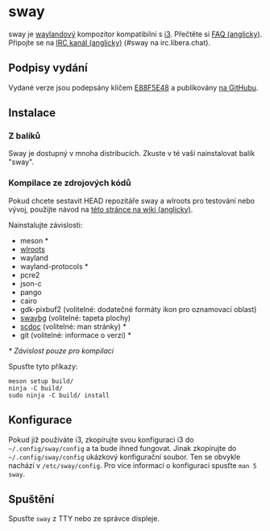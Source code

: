 # sway

sway je [waylandový][Wayland] kompozitor kompatibilní s [i3]. Přečtěte si
[FAQ (anglicky)][FAQ]. Připojte se na [IRC kanál (anglicky)][IRC channel]
\(#sway na irc.libera.chat).

## Podpisy vydání

Vydané verze jsou podepsány klíčem [E88F5E48] a publikovány
[na GitHubu][GitHub releases].

## Instalace

### Z balíků

Sway je dostupný v mnoha distribucích. Zkuste v té vaší nainstalovat balík "sway".

### Kompilace ze zdrojových kódů

Pokud chcete sestavit HEAD repozitáře sway a wlroots pro testování nebo vývoj,
použijte návod na [této stránce na wiki (anglicky)][Development setup].

Nainstalujte závislosti:

* meson \*
* [wlroots]
* wayland
* wayland-protocols \*
* pcre2
* json-c
* pango
* cairo
* gdk-pixbuf2 (volitelné: dodatečné formáty ikon pro oznamovací oblast)
* [swaybg] (volitelné: tapeta plochy)
* [scdoc] (volitelné: man stránky) \*
* git (volitelné: informace o verzi) \*

_\* Závislost pouze pro kompilaci_

Spusťte tyto příkazy:

    meson setup build/
    ninja -C build/
    sudo ninja -C build/ install

## Konfigurace

Pokud již používáte i3, zkopírujte svou konfiguraci i3 do `~/.config/sway/config`
a ta bude ihned fungovat. Jinak zkopírujte do `~/.config/sway/config` ukázkový
konfigurační soubor. Ten se obvykle nachází v `/etc/sway/config`.
Pro více informací o konfiguraci spusťte `man 5 sway`.

## Spuštění

Spusťte `sway` z TTY nebo ze správce displeje.

[en]: https://github.com/swaywm/sway#readme
[ar]: README.ar.md
[cs]: README.cs.md
[de]: README.de.md
[dk]: README.dk.md
[es]: README.es.md
[fr]: README.fr.md
[ge]: README.ge.md
[gr]: README.gr.md
[hi]: README.hi.md
[hu]: README.hu.md
[ir]: README.ir.md
[it]: README.it.md
[ja]: README.ja.md
[ko]: README.ko.md
[nl]: README.nl.md
[no]: README.no.md
[pl]: README.pl.md
[pt]: README.pt.md
[ro]: README.ro.md
[ru]: README.ru.md
[sv]: README.sv.md
[tr]: README.tr.md
[uk]: README.uk.md
[zh-CN]: README.zh-CN.md
[zh-TW]: README.zh-TW.md
[i3]: https://i3wm.org/
[Wayland]: http://wayland.freedesktop.org/
[FAQ]: https://github.com/swaywm/sway/wiki
[IRC channel]: https://web.libera.chat/gamja/?channels=#sway
[E88F5E48]: https://keys.openpgp.org/search?q=34FF9526CFEF0E97A340E2E40FDE7BE0E88F5E48
[GitHub releases]: https://github.com/swaywm/sway/releases
[Development setup]: https://github.com/swaywm/sway/wiki/Development-Setup
[wlroots]: https://gitlab.freedesktop.org/wlroots/wlroots
[swaybg]: https://github.com/swaywm/swaybg/
[scdoc]: https://git.sr.ht/~sircmpwn/scdoc
